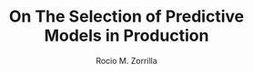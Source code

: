 ---
paperId: 78
author: Rocio M. Zorrilla
publicationauthor: Zorrilla, R. M.
title: On The Selection of Predictive Models in Production
pdf: Poster_Zorrilla_Rocio.pdf
poster: --
alt: --
type: Poster
topic: Applications
link: https://doi.org/10.52591/lxai2019120822
conference: neurips
year: 2019
tags: neurips-2019
location: Vancouver, Canada
---